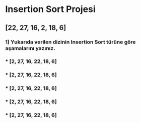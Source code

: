 # Insertion Sort Projesi

## [22, 27, 16, 2, 18, 6] 

### 1) Yukarıda verilen dizinin Insertion Sort türüne göre aşamalarını yazınız. 

###    * [**2**, 27, 16, **22**, 18, 6]
###    * [**2**, 27, 16, **22**, 18, 6]
###    * [**2**, 27, 16, **22**, 18, 6]
###    * [**2**, 27, 16, **22**, 18, 6]
###    * [**2**, 27, 16, **22**, 18, 6]



